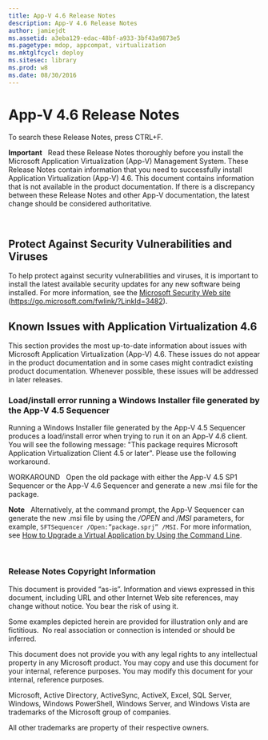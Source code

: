 ```yaml
---
title: App-V 4.6 Release Notes
description: App-V 4.6 Release Notes
author: jamiejdt
ms.assetid: a3eba129-edac-48bf-a933-3bf43a9873e5
ms.pagetype: mdop, appcompat, virtualization
ms.mktglfcycl: deploy
ms.sitesec: library
ms.prod: w8
ms.date: 08/30/2016
---
```



# App-V 4.6 Release Notes


To search these Release Notes, press CTRL+F.

**Important**  
Read these Release Notes thoroughly before you install the Microsoft Application Virtualization (App-V) Management System. These Release Notes contain information that you need to successfully install Application Virtualization (App-V) 4.6. This document contains information that is not available in the product documentation. If there is a discrepancy between these Release Notes and other App-V documentation, the latest change should be considered authoritative.

 

## Protect Against Security Vulnerabilities and Viruses


To help protect against security vulnerabilities and viruses, it is important to install the latest available security updates for any new software being installed. For more information, see the [Microsoft Security Web site](https://go.microsoft.com/fwlink/?LinkId=3482) (https://go.microsoft.com/fwlink/?LinkId=3482).

## Known Issues with Application Virtualization 4.6


This section provides the most up-to-date information about issues with Microsoft Application Virtualization (App-V) 4.6. These issues do not appear in the product documentation and in some cases might contradict existing product documentation. Whenever possible, these issues will be addressed in later releases.

### Load/install error running a Windows Installer file generated by the App-V 4.5 Sequencer

Running a Windows Installer file generated by the App-V 4.5 Sequencer produces a load/install error when trying to run it on an App-V 4.6 client. You will see the following message: "This package requires Microsoft Application Virtualization Client 4.5 or later". Please use the following workaround.

WORKAROUND   Open the old package with either the App-V 4.5 SP1 Sequencer or the App-V 4.6 Sequencer and generate a new .msi file for the package.

**Note**  
Alternatively, at the command prompt, the App-V Sequencer can generate the new .msi file by using the */OPEN* and */MSI* parameters, for example, `SFTSequencer /Open:”package.sprj” /MSI`. For more information, see [How to Upgrade a Virtual Application by Using the Command Line](how-to-upgrade-a-virtual-application-by-using-the-command-line.md).

 

### Release Notes Copyright Information

This document is provided “as-is”. Information and views expressed in this document, including URL and other Internet Web site references, may change without notice. You bear the risk of using it.

Some examples depicted herein are provided for illustration only and are fictitious.  No real association or connection is intended or should be inferred.

This document does not provide you with any legal rights to any intellectual property in any Microsoft product. You may copy and use this document for your internal, reference purposes. You may modify this document for your internal, reference purposes.



Microsoft, Active Directory, ActiveSync, ActiveX, Excel, SQL Server, Windows, Windows PowerShell, Windows Server, and Windows Vista are trademarks of the Microsoft group of companies.

All other trademarks are property of their respective owners.

 

 





